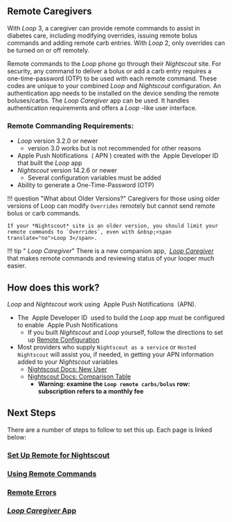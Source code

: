 ## Remote Caregivers

With *Loop* 3, a caregiver can provide remote commands to assist in diabetes care, including modifying overrides, issuing remote bolus commands and adding remote carb entries. With *Loop* 2, only overrides can be turned on or off remotely.

Remote commands to the *Loop* phone go through their *Nightscout* site. For security, any command to deliver a bolus or add a carb entry requires a one-time-password (OTP) to be used with each remote command. These codes are unique to your combined *Loop* and *Nightscout* configuration. An authentication app needs to be installed on the device sending the remote boluses/carbs. The *Loop Caregiver* app can be used. It handles authentication requirements and offers a *Loop* -like user interface.

### Remote Commanding Requirements:

* *Loop* version 3.2.0 or newer
    * version 3.0 works but is not recommended for other reasons
* <span translate="no">Apple Push Notifications</span>&nbsp; (</span>&nbsp;APN</span>&nbsp;) created with the &nbsp;<span translate="no">Apple Developer ID</span>&nbsp; that built the *Loop* app
* *Nightscout* version 14.2.6 or newer
    * Several configuration variables must be added
* Ability to generate a One-Time-Password (OTP)

!!! question "What about Older Versions?"
    Caregivers for those using older versions of Loop can modify `Overrides` remotely but cannot send remote bolus or carb commands.

    If your *Nightscout* site is an older version, you should limit your remote commands to `Overrides`, even with &nbsp;<span translate="no">Loop 3</span>.

!!! tip "&nbsp;*Loop Caregiver*"
    There is a new companion app, &nbsp;[*Loop Caregiver*](loop-caregiver.md) that makes remote commands and reviewing status of your looper much easier.

## How does this work?

*Loop* and *Nightscout* work using &nbsp;<span translate="no">Apple Push Notifications</span>&nbsp; (APN).

* The &nbsp;<span translate="no">Apple Developer ID</span>&nbsp; used to build the *Loop* app must be configured to enable &nbsp;<span translate="no">Apple Push Notifications</span>
    * If you built *Nightscout* and *Loop* yourself, follow the directions to set up [Remote Configuration](remote-config.md)
* Most providers who supply `Nightscout as a service` or `Hosted Nightscout` will assist you, if needed, in getting your APN information added to your *Nightscout* variables
    * [Nightscout Docs: New User](https://nightscout.github.io/nightscout/new_user)
    * [Nightscout Docs: Comparison Table](https://nightscout.github.io/nightscout/new_user/#vendors-comparison-table)
        * **Warning: examine the `Loop remote carbs/bolus` row: subscription refers to a monthly fee**

## Next Steps

There are a number of steps to follow to set this up. Each page is linked below:

### [Set Up Remote for Nightscout](remote-config.md)

### [Using Remote Commands](remote-commands.md)

### [Remote Errors](remote-errors.md)

### [*Loop Caregiver* App](loop-caregiver.md)
